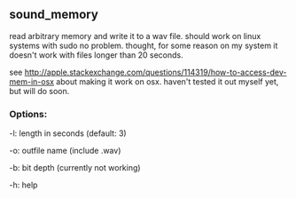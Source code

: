 ## sound_memory
read arbitrary memory and write it to a wav file. should work on linux systems with sudo no problem. thought, for some reason on my system it doesn't work with files longer than 20 seconds. 

see http://apple.stackexchange.com/questions/114319/how-to-access-dev-mem-in-osx about making it work on osx. haven't tested it out myself yet, but will do soon. 

### Options:
-l: length in seconds (default: 3)

-o: outfile name (include .wav)

-b: bit depth (currently not working)

-h: help
